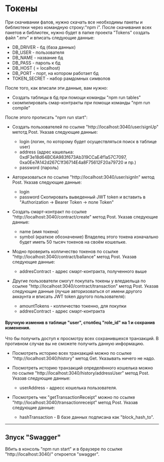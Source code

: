 # Токены

При скачивании фалов, нужно скачать все необходимы пакеты и библиотеки через командную строку:"npm i".
После скачивания всех пакетов и библиотек, нужно будет в папке проекта "Tokens" создать файл ".env" и вписать следующие данные:

* DB_DRIVER - бд (база данных)
* DB_USER - пользователя
* DB_NAME - название бд
* DB_PASS - пароль к бд
* DB_HOST ( = localhost)
* DB_PORT - порт, на котором работает бд
* TOKEN_SECRET - набор рамдомных символов

После того, как вписали эти данные, вам нужно:
* Создать таблицы в бд при помощи команды "npm run tables"
* скомпилировать смар-контракты при помощи команды "npm run compile"

После этого прописать "npm run start":
* Создать пользователей по ссылке "http://localhost:3040/user/signUp" метотд Post. Указав следующие данные:
    * login (логин, по которому будет осуществляться поиск в таблице user)
    * address (адрес кашелька: 0xdF3e18d64BC6A983f673Ab319CCaE4f1a57C7097, 0xa0Ee7A142d267C1f36714E4a8F75612F20a79720 и пр.)
    * password (пароль)
* Авторизоваться по ссылке "http://localhost:3040/user/signIn" метод Post. Указав следующие данные:
    * login
    * password
Скопировать выведенный JWT token и вставить в "Authorization -> Bearer Token -> поле Token"

* Создать смарт-контракт по ссылке "http://localhost:3040/contract/create" метод Post. Указав следующие данные:
    * name (имя токена)
    * symbol (краткое обозначение)
Владелец этого токена изначально будет иметь 50 тысяч токенов на своём кошельке.

* Модно проверить колличество токенов по ссылке "http://localhost:3040/contract/ballance" метод Post. Указав следующие данные:
    * addresContract - адрес смарт-контракта, полученного выше

* Другие пользователи смогут покупать токены у вледаельца по ссылке "http://localhost:3040/contract/transaction" метод Post. Указав следующие данные (лучше авторизоваться от имени другого аккаунта и вписать JWT token другого пользователя):
    * amountTokens - колличество токенно, для покупки
    * addresContract - адрес смарт-контракта

#### Вручную изменив в таблице "user", столбец "role_id" на 1 и сохранив изменения.
Что бы получить доступ к просмотру всех сохранившехся транзакций. В противном случае вы не сможете получить данную информацию.


* Посмотреть историю всех транзакций можно по ссылке "http://localhost:3040/history" метод Get. Указывать ничего не надо.

* Посмотреть историю транзакций определённого кошелька можно по ссылке "http://localhost:3040/history/addressUser" метод Post. Указав следующие данные:
    * userAddress - адресс кошелька пользователя.

* Посмотреть чек "getTransactionReceipt" можно по ссылке "http://localhost:3040/transactionreceipt" метод Post. Указав следующие данные:
    * hashTransaction - В базе данных подписана как "block_hash_to".

___
## Зпуск "Swagger"
Вбить в консоль "npm run start" и в браузере по ссылке "http://localhost:3040/" откроется "swagger".